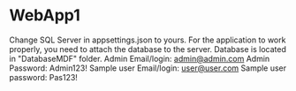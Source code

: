 # WebApp1
Change SQL Server in appsettings.json to yours. 
For the application to work properly, you need to attach the database to the server.
Database is located in "DatabaseMDF" folder.
Admin Email/login: admin@admin.com
Admin Password: Admin123!
Sample user Email/login: user@user.com
Sample user password: Pas123!
